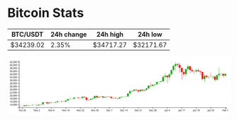 # Bitcoin Stats

BTC/USDT|24h change|24h high|24h low|
|---|---|---|---|
|$34239.02|2.35%|$34717.27|$32171.67|

<img src="./chart.svg">
